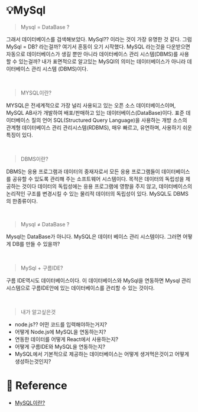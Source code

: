 # 💡MySql

> Mysql = DataBase ?

그래서 데이터베이스를 검색해보았다. MySql?? 이라는 것이 가장 유명한 것 같다. 그럼 MySql = DB? 라는걸까? 여기서 혼동이 오기 시작했다. MySQL 라는것을 다운받으면 자동으로 데이터베이스가 생길 뿐만 아니라 데이터베이스 관리 시스템(DBMS)를 사용할 수 있는걸까? 내가 표면적으로 알고있는 MySQl의 의미는 데이터베이스가 아니라 데이터베이스 관리 시스템 (DBMS)이다.

<br/>

> MYSQL이란?

MYSQL은 전세계적으로 가장 널리 사용되고 있는 오픈 소스 데이터베이스이며, MySQL AB사가 개발하여 배포/판매하고 있는 데이터베이스(DataBase)이다. 표준 데이터베이스 질의 언어 SQL(Structured Query Language)을 사용하는 개방 소스의 관계형 데이터베이스 관리 관리시스템(RDBMS), 매우 빠르고, 유연하며, 사용하기 쉬운 특징이 있다.

<br/>

> DBMS이란?

DBMS는 응용 프로그램과 데이터의 중재자로서 모든 응용 프로그램들이 데이터베이스를 공유할 수 있도록 관리해 주는 소프트웨어 시스템이다. 목적은 데이터의 독립성을 제공하는 것이다 데이터의 독립성에는 응용 프로그램에 영향을 주지 않고, 데이터베이스의 논리적인 구조를 변경시킬 수 있는 물리적 데이터의 독립성이 있다. MySQL도 DBMS의 한종류이다.

<br/>

> Mysql ≠ DataBase ?

Mysql는 DataBase가 아니다. MySQL은 데이터 베이스 관리 시스템이다. 그러면 어떻게 DB를 만들 수 있을까?

<br/>

> MySql + 구름IDE?

구름 IDE역시도 데이터베이스이다. 이 데이터베이스와 MySql을 연동하면 Mysql 관리 시스템으로 구름IDE안에 있는 데이터베이스를 관리할 수 있는 것이다.

<br/>

> 내가 알고싶은것

- node.js?? 어떤 코드를 입력해야하는거지?
- 어떻게 Node.js에 MySQL을 연동하는지?
- 연동한 데이터를 어떻게 React에서 사용하는지?
- 어떻게 구름IDE와 MySQL을 연동하는지?
- MySQL에서 기본적으로 제공하는 데이터베이스는 어떻게 생겨먹은것이고 어떻게 생성하는것인지?

# 🔗 Reference

- [MySQL이란?](https://server-talk.tistory.com/29)
